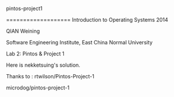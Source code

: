 
pintos-project1

===================
Introduction to Operating Systems 2014

QIAN Weining

Software Engineering Institute, East China Normal University

Lab 2: Pintos &amp; Project 1



Here is nekketsuing's solution.


Thanks to :
rtwilson/Pintos-Project-1

microdog/pintos-project-1
